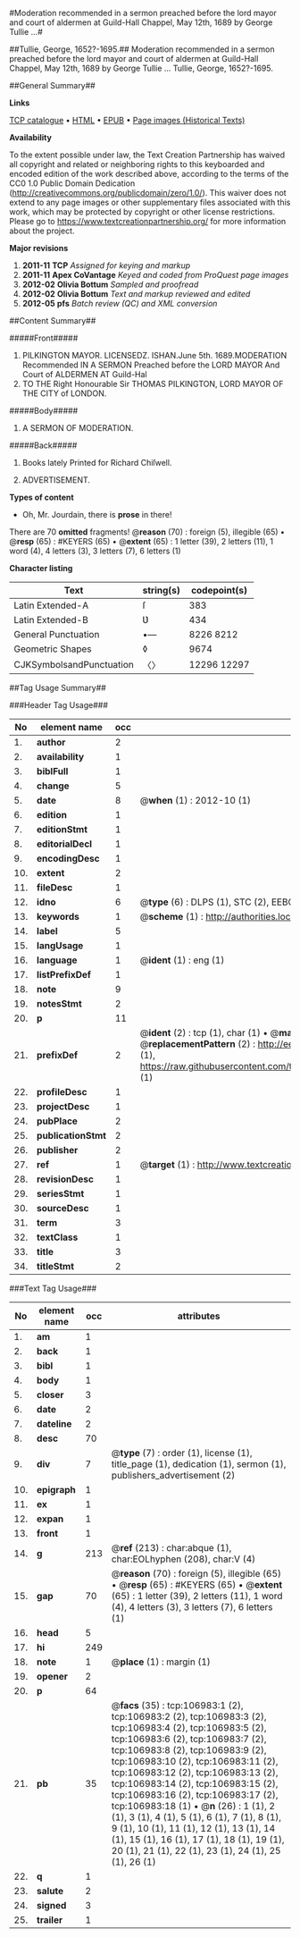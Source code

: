 #Moderation recommended in a sermon preached before the lord mayor and court of aldermen at Guild-Hall Chappel, May 12th, 1689 by George Tullie ...#

##Tullie, George, 1652?-1695.##
Moderation recommended in a sermon preached before the lord mayor and court of aldermen at Guild-Hall Chappel, May 12th, 1689 by George Tullie ...
Tullie, George, 1652?-1695.

##General Summary##

**Links**

[TCP catalogue](http://www.ota.ox.ac.uk/tcp/)  • 
[HTML](http://tei.it.ox.ac.uk/tcp/Texts-HTML/free/A63/A63846.html)  • 
[EPUB](http://tei.it.ox.ac.uk/tcp/Texts-EPUB/free/A63/A63846.epub) • 
[Page images (Historical Texts)](https://historicaltexts.jisc.ac.uk/eebo-18189333e)

**Availability**

To the extent possible under law, the Text Creation Partnership has waived all copyright and related or neighboring rights to this keyboarded and encoded edition of the work described above, according to the terms of the CC0 1.0 Public Domain Dedication (http://creativecommons.org/publicdomain/zero/1.0/). This waiver does not extend to any page images or other supplementary files associated with this work, which may be protected by copyright or other license restrictions. Please go to https://www.textcreationpartnership.org/ for more information about the project.

**Major revisions**

1. __2011-11__ __TCP__ *Assigned for keying and markup*
1. __2011-11__ __Apex CoVantage__ *Keyed and coded from ProQuest page images*
1. __2012-02__ __Olivia Bottum__ *Sampled and proofread*
1. __2012-02__ __Olivia Bottum__ *Text and markup reviewed and edited*
1. __2012-05__ __pfs__ *Batch review (QC) and XML conversion*

##Content Summary##

#####Front#####

1. PILKINGTON MAYOR.
LICENSEDZ. ISHAN.June 5th. 1689.MODERATION Recommended IN A SERMON Preached before the LORD MAYOR And Court of ALDERMEN AT Guild-Hal
1. TO THE Right Honourable Sir THOMAS PILKINGTON, LORD MAYOR OF THE CITY of LONDON.

#####Body#####

1. A SERMON OF MODERATION.

#####Back#####

1. Books lately Printed for Richard Chiſwell.

1. ADVERTISEMENT.

**Types of content**

  * Oh, Mr. Jourdain, there is **prose** in there!

There are 70 **omitted** fragments! 
 @__reason__ (70) : foreign (5), illegible (65)  •  @__resp__ (65) : #KEYERS (65)  •  @__extent__ (65) : 1 letter (39), 2 letters (11), 1 word (4), 4 letters (3), 3 letters (7), 6 letters (1)

**Character listing**


|Text|string(s)|codepoint(s)|
|---|---|---|
|Latin Extended-A|ſ|383|
|Latin Extended-B|Ʋ|434|
|General Punctuation|•—|8226 8212|
|Geometric Shapes|◊|9674|
|CJKSymbolsandPunctuation|〈〉|12296 12297|

##Tag Usage Summary##

###Header Tag Usage###

|No|element name|occ|attributes|
|---|---|---|---|
|1.|__author__|2||
|2.|__availability__|1||
|3.|__biblFull__|1||
|4.|__change__|5||
|5.|__date__|8| @__when__ (1) : 2012-10 (1)|
|6.|__edition__|1||
|7.|__editionStmt__|1||
|8.|__editorialDecl__|1||
|9.|__encodingDesc__|1||
|10.|__extent__|2||
|11.|__fileDesc__|1||
|12.|__idno__|6| @__type__ (6) : DLPS (1), STC (2), EEBO-CITATION (1), OCLC (1), VID (1)|
|13.|__keywords__|1| @__scheme__ (1) : http://authorities.loc.gov/ (1)|
|14.|__label__|5||
|15.|__langUsage__|1||
|16.|__language__|1| @__ident__ (1) : eng (1)|
|17.|__listPrefixDef__|1||
|18.|__note__|9||
|19.|__notesStmt__|2||
|20.|__p__|11||
|21.|__prefixDef__|2| @__ident__ (2) : tcp (1), char (1)  •  @__matchPattern__ (2) : ([0-9\-]+):([0-9IVX]+) (1), (.+) (1)  •  @__replacementPattern__ (2) : http://eebo.chadwyck.com/downloadtiff?vid=$1&page=$2 (1), https://raw.githubusercontent.com/textcreationpartnership/Texts/master/tcpchars.xml#$1 (1)|
|22.|__profileDesc__|1||
|23.|__projectDesc__|1||
|24.|__pubPlace__|2||
|25.|__publicationStmt__|2||
|26.|__publisher__|2||
|27.|__ref__|1| @__target__ (1) : http://www.textcreationpartnership.org/docs/. (1)|
|28.|__revisionDesc__|1||
|29.|__seriesStmt__|1||
|30.|__sourceDesc__|1||
|31.|__term__|3||
|32.|__textClass__|1||
|33.|__title__|3||
|34.|__titleStmt__|2||


###Text Tag Usage###

|No|element name|occ|attributes|
|---|---|---|---|
|1.|__am__|1||
|2.|__back__|1||
|3.|__bibl__|1||
|4.|__body__|1||
|5.|__closer__|3||
|6.|__date__|2||
|7.|__dateline__|2||
|8.|__desc__|70||
|9.|__div__|7| @__type__ (7) : order (1), license (1), title_page (1), dedication (1), sermon (1), publishers_advertisement (2)|
|10.|__epigraph__|1||
|11.|__ex__|1||
|12.|__expan__|1||
|13.|__front__|1||
|14.|__g__|213| @__ref__ (213) : char:abque (1), char:EOLhyphen (208), char:V (4)|
|15.|__gap__|70| @__reason__ (70) : foreign (5), illegible (65)  •  @__resp__ (65) : #KEYERS (65)  •  @__extent__ (65) : 1 letter (39), 2 letters (11), 1 word (4), 4 letters (3), 3 letters (7), 6 letters (1)|
|16.|__head__|5||
|17.|__hi__|249||
|18.|__note__|1| @__place__ (1) : margin (1)|
|19.|__opener__|2||
|20.|__p__|64||
|21.|__pb__|35| @__facs__ (35) : tcp:106983:1 (2), tcp:106983:2 (2), tcp:106983:3 (2), tcp:106983:4 (2), tcp:106983:5 (2), tcp:106983:6 (2), tcp:106983:7 (2), tcp:106983:8 (2), tcp:106983:9 (2), tcp:106983:10 (2), tcp:106983:11 (2), tcp:106983:12 (2), tcp:106983:13 (2), tcp:106983:14 (2), tcp:106983:15 (2), tcp:106983:16 (2), tcp:106983:17 (2), tcp:106983:18 (1)  •  @__n__ (26) : 1 (1), 2 (1), 3 (1), 4 (1), 5 (1), 6 (1), 7 (1), 8 (1), 9 (1), 10 (1), 11 (1), 12 (1), 13 (1), 14 (1), 15 (1), 16 (1), 17 (1), 18 (1), 19 (1), 20 (1), 21 (1), 22 (1), 23 (1), 24 (1), 25 (1), 26 (1)|
|22.|__q__|1||
|23.|__salute__|2||
|24.|__signed__|3||
|25.|__trailer__|1||
